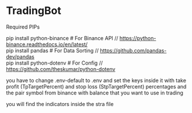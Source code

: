 # TradingBot


Required PIPs  


pip install python-binance # For Binance API   // https://python-binance.readthedocs.io/en/latest/  
pip install pandas # For Data Sorting  // https://github.com/pandas-dev/pandas  
pip install python-dotenv # For Config // https://github.com/theskumar/python-dotenv   


you have to change .env-default to .env and set the keys inside it with take profit (TpTargetPercent) and stop loss (StpTargetPercent) percentages 
and the  pair symbol from binance with balance that you want to use in trading 

you will find the indicators inside the stra file
